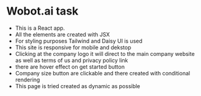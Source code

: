 # Wobot.ai task

- This is a React app.
- All the elements are created with JSX
- For styling purposes Tailwind and Daisy UI is used
- This site is responsive for mobile and dekstop
- Clicking at the company logo it will direct to the main company website as well as terms of us and privacy policy link
- there are hover effect on get started button
- Company size button are clickable and there created with conditional rendering
- This page is tried created as dynamic as possible
